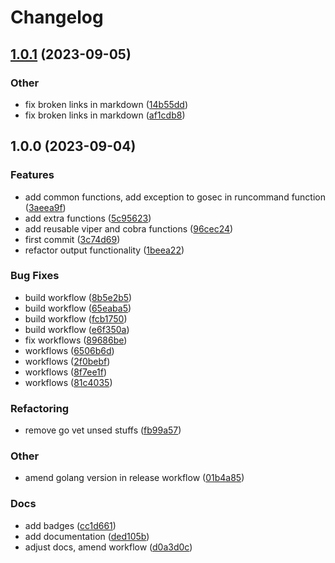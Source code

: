 # Changelog

## [1.0.1](https://github.com/Excoriate/golang-cli-boilerplate/compare/v1.0.0...v1.0.1) (2023-09-05)


### Other

* fix broken links in markdown ([14b55dd](https://github.com/Excoriate/golang-cli-boilerplate/commit/14b55dde133519d11f1de57887cc6aeda7aeb17f))
* fix broken links in markdown ([af1cdb8](https://github.com/Excoriate/golang-cli-boilerplate/commit/af1cdb84d01118ab395b05e23fecaff8df756bbc))

## 1.0.0 (2023-09-04)


### Features

* add common functions, add exception to gosec in runcommand function ([3aeea9f](https://github.com/Excoriate/golang-cli-boilerplate/commit/3aeea9fe06ac6e7d01230218d1d90c81fb447f78))
* add extra functions ([5c95623](https://github.com/Excoriate/golang-cli-boilerplate/commit/5c956232b3985aad8023dc4eef07578570f166b7))
* add reusable viper and cobra functions ([96cec24](https://github.com/Excoriate/golang-cli-boilerplate/commit/96cec243ed8d0efb939da86869e240ff88221431))
* first commit ([3c74d69](https://github.com/Excoriate/golang-cli-boilerplate/commit/3c74d69eebc39da369053f6c14077e1f837b12d1))
* refactor output functionality ([1beea22](https://github.com/Excoriate/golang-cli-boilerplate/commit/1beea2287100b2148c0949d9effa642306f50f14))


### Bug Fixes

* build workflow ([8b5e2b5](https://github.com/Excoriate/golang-cli-boilerplate/commit/8b5e2b5f187b8f2b72b2003710d68fd9635748d2))
* build workflow ([65eaba5](https://github.com/Excoriate/golang-cli-boilerplate/commit/65eaba56b3964c041af92e5ea1e187cb29c53568))
* build workflow ([fcb1750](https://github.com/Excoriate/golang-cli-boilerplate/commit/fcb17500f8904a56870e217cac5e1d9b6f2bb0d6))
* build workflow ([e6f350a](https://github.com/Excoriate/golang-cli-boilerplate/commit/e6f350a8a0d178871e1772e76e0e9f7c0de6738c))
* fix workflows ([89686be](https://github.com/Excoriate/golang-cli-boilerplate/commit/89686be90bd82ebb022c1d033ee5780dd20caa89))
* workflows ([6506b6d](https://github.com/Excoriate/golang-cli-boilerplate/commit/6506b6d3cae470a4fbe1e5cee61cd6b76f410705))
* workflows ([2f0bebf](https://github.com/Excoriate/golang-cli-boilerplate/commit/2f0bebf8f5d8df31113209ec492548c872b0af17))
* workflows ([8f7ee1f](https://github.com/Excoriate/golang-cli-boilerplate/commit/8f7ee1f36db636090b23cb58f24c80fcbe9d5c39))
* workflows ([81c4035](https://github.com/Excoriate/golang-cli-boilerplate/commit/81c403503db4ca735bd6fa844b2f0dc53ce8be9f))


### Refactoring

* remove go vet unsed stuffs ([fb99a57](https://github.com/Excoriate/golang-cli-boilerplate/commit/fb99a57343072527e5d21d33ba45065e3737b364))


### Other

* amend golang version in release workflow ([01b4a85](https://github.com/Excoriate/golang-cli-boilerplate/commit/01b4a858191784494c2642c608e5600458ef5517))


### Docs

* add badges ([cc1d661](https://github.com/Excoriate/golang-cli-boilerplate/commit/cc1d6616401f523c6e3e935c1ce0557868304ad7))
* add documentation ([ded105b](https://github.com/Excoriate/golang-cli-boilerplate/commit/ded105b4090641a039da73eeb862682ddc0b60fe))
* adjust docs, amend workflow ([d0a3d0c](https://github.com/Excoriate/golang-cli-boilerplate/commit/d0a3d0cda0da5466d8fd6d7eb57e20672f3521a8))
